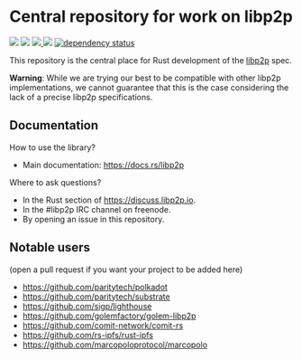 # Central repository for work on libp2p

<a href="http://libp2p.io/"><img src="https://img.shields.io/badge/project-tet-libp2p-yellow.svg?style=flat-square" /></a>
<a href="http://webchat.freenode.net/?channels=%23libp2p"><img src="https://img.shields.io/badge/freenode-%23tet-libp2p-yellow.svg?style=flat-square" /></a>
<a href="https://riot.permaweb.io/#/room/#libp2p:permaweb.io"><img src="https://img.shields.io/badge/matrix-%23libp2p%3Apermaweb.io-blue.svg?style=flat-square" /> </a>
  <a href="https://discord.gg/66KBrm2"><img src="https://img.shields.io/discord/475789330380488707?color=blueviolet&label=discord&style=flat-square" /></a>
[![dependency status](https://deps.rs/repo/github/libp2p/rust-libp2p/status.svg?style=flat-square)](https://deps.rs/repo/github/libp2p/rust-libp2p)

This repository is the central place for Rust development of the [libp2p](https://libp2p.io) spec.

**Warning**: While we are trying our best to be compatible with other libp2p implementations, we
cannot guarantee that this is the case considering the lack of a precise libp2p specifications.

## Documentation

How to use the library?

- Main documentation: https://docs.rs/libp2p

Where to ask questions?

- In the Rust section of https://discuss.libp2p.io.
- In the #libp2p IRC channel on freenode.
- By opening an issue in this repository.

## Notable users

(open a pull request if you want your project to be added here)

- https://github.com/paritytech/polkadot
- https://github.com/paritytech/substrate
- https://github.com/sigp/lighthouse
- https://github.com/golemfactory/golem-libp2p
- https://github.com/comit-network/comit-rs
- https://github.com/rs-ipfs/rust-ipfs
- https://github.com/marcopoloprotocol/marcopolo
